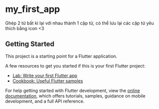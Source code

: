 # my_first_app

Ghép 2 từ bất kì lại với nhau thành 1 cặp từ, có thể lưu lại các cặp từ yêu thích bằng icon <3

## Getting Started

This project is a starting point for a Flutter application.

A few resources to get you started if this is your first Flutter project:

- [Lab: Write your first Flutter app](https://docs.flutter.dev/get-started/codelab)
- [Cookbook: Useful Flutter samples](https://docs.flutter.dev/cookbook)

For help getting started with Flutter development, view the
[online documentation](https://docs.flutter.dev/), which offers tutorials,
samples, guidance on mobile development, and a full API reference.
